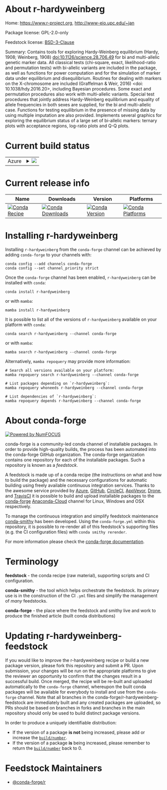 About r-hardyweinberg
=====================

Home: https://www.r-project.org, http://www-eio.upc.edu/~jan

Package license: GPL-2.0-only

Feedstock license: [BSD-3-Clause](https://github.com/conda-forge/r-hardyweinberg-feedstock/blob/main/LICENSE.txt)

Summary: Contains tools for exploring Hardy-Weinberg equilibrium (Hardy, 1908;  Weinberg, 1908) <doi:10.1126/science.28.706.49> for bi and multi-allelic genetic marker data. All classical tests (chi-square, exact, likelihood-ratio and permutation tests) with bi-allelic variants are included in the package, as well as functions for power computation and for the simulation of marker data under equilibrium and disequilibrium. Routines for dealing with markers on the X-chromosome are included (Graffelman & Weir, 2016) <doi: 10.1038/hdy.2016.20>, including Bayesian procedures. Some exact and permutation procedures also work with multi-allelic variants. Special test procedures that jointly address Hardy-Weinberg equilibrium and equality of allele frequencies in both sexes are supplied, for the bi and multi-allelic case. Functions for testing equilibrium in the presence of missing data by using multiple imputation are also provided. Implements several graphics for exploring the equilibrium status of a large set of bi-allelic markers: ternary plots with acceptance regions, log-ratio plots and Q-Q plots.

Current build status
====================


<table>
    
  <tr>
    <td>Azure</td>
    <td>
      <details>
        <summary>
          <a href="https://dev.azure.com/conda-forge/feedstock-builds/_build/latest?definitionId=9688&branchName=main">
            <img src="https://dev.azure.com/conda-forge/feedstock-builds/_apis/build/status/r-hardyweinberg-feedstock?branchName=main">
          </a>
        </summary>
        <table>
          <thead><tr><th>Variant</th><th>Status</th></tr></thead>
          <tbody><tr>
              <td>linux_64_r_base4.1</td>
              <td>
                <a href="https://dev.azure.com/conda-forge/feedstock-builds/_build/latest?definitionId=9688&branchName=main">
                  <img src="https://dev.azure.com/conda-forge/feedstock-builds/_apis/build/status/r-hardyweinberg-feedstock?branchName=main&jobName=linux&configuration=linux_64_r_base4.1" alt="variant">
                </a>
              </td>
            </tr><tr>
              <td>linux_64_r_base4.2</td>
              <td>
                <a href="https://dev.azure.com/conda-forge/feedstock-builds/_build/latest?definitionId=9688&branchName=main">
                  <img src="https://dev.azure.com/conda-forge/feedstock-builds/_apis/build/status/r-hardyweinberg-feedstock?branchName=main&jobName=linux&configuration=linux_64_r_base4.2" alt="variant">
                </a>
              </td>
            </tr><tr>
              <td>osx_64_r_base4.1</td>
              <td>
                <a href="https://dev.azure.com/conda-forge/feedstock-builds/_build/latest?definitionId=9688&branchName=main">
                  <img src="https://dev.azure.com/conda-forge/feedstock-builds/_apis/build/status/r-hardyweinberg-feedstock?branchName=main&jobName=osx&configuration=osx_64_r_base4.1" alt="variant">
                </a>
              </td>
            </tr><tr>
              <td>osx_64_r_base4.2</td>
              <td>
                <a href="https://dev.azure.com/conda-forge/feedstock-builds/_build/latest?definitionId=9688&branchName=main">
                  <img src="https://dev.azure.com/conda-forge/feedstock-builds/_apis/build/status/r-hardyweinberg-feedstock?branchName=main&jobName=osx&configuration=osx_64_r_base4.2" alt="variant">
                </a>
              </td>
            </tr><tr>
              <td>win_64</td>
              <td>
                <a href="https://dev.azure.com/conda-forge/feedstock-builds/_build/latest?definitionId=9688&branchName=main">
                  <img src="https://dev.azure.com/conda-forge/feedstock-builds/_apis/build/status/r-hardyweinberg-feedstock?branchName=main&jobName=win&configuration=win_64_" alt="variant">
                </a>
              </td>
            </tr>
          </tbody>
        </table>
      </details>
    </td>
  </tr>
</table>

Current release info
====================

| Name | Downloads | Version | Platforms |
| --- | --- | --- | --- |
| [![Conda Recipe](https://img.shields.io/badge/recipe-r--hardyweinberg-green.svg)](https://anaconda.org/conda-forge/r-hardyweinberg) | [![Conda Downloads](https://img.shields.io/conda/dn/conda-forge/r-hardyweinberg.svg)](https://anaconda.org/conda-forge/r-hardyweinberg) | [![Conda Version](https://img.shields.io/conda/vn/conda-forge/r-hardyweinberg.svg)](https://anaconda.org/conda-forge/r-hardyweinberg) | [![Conda Platforms](https://img.shields.io/conda/pn/conda-forge/r-hardyweinberg.svg)](https://anaconda.org/conda-forge/r-hardyweinberg) |

Installing r-hardyweinberg
==========================

Installing `r-hardyweinberg` from the `conda-forge` channel can be achieved by adding `conda-forge` to your channels with:

```
conda config --add channels conda-forge
conda config --set channel_priority strict
```

Once the `conda-forge` channel has been enabled, `r-hardyweinberg` can be installed with `conda`:

```
conda install r-hardyweinberg
```

or with `mamba`:

```
mamba install r-hardyweinberg
```

It is possible to list all of the versions of `r-hardyweinberg` available on your platform with `conda`:

```
conda search r-hardyweinberg --channel conda-forge
```

or with `mamba`:

```
mamba search r-hardyweinberg --channel conda-forge
```

Alternatively, `mamba repoquery` may provide more information:

```
# Search all versions available on your platform:
mamba repoquery search r-hardyweinberg --channel conda-forge

# List packages depending on `r-hardyweinberg`:
mamba repoquery whoneeds r-hardyweinberg --channel conda-forge

# List dependencies of `r-hardyweinberg`:
mamba repoquery depends r-hardyweinberg --channel conda-forge
```


About conda-forge
=================

[![Powered by
NumFOCUS](https://img.shields.io/badge/powered%20by-NumFOCUS-orange.svg?style=flat&colorA=E1523D&colorB=007D8A)](https://numfocus.org)

conda-forge is a community-led conda channel of installable packages.
In order to provide high-quality builds, the process has been automated into the
conda-forge GitHub organization. The conda-forge organization contains one repository
for each of the installable packages. Such a repository is known as a *feedstock*.

A feedstock is made up of a conda recipe (the instructions on what and how to build
the package) and the necessary configurations for automatic building using freely
available continuous integration services. Thanks to the awesome service provided by
[Azure](https://azure.microsoft.com/en-us/services/devops/), [GitHub](https://github.com/),
[CircleCI](https://circleci.com/), [AppVeyor](https://www.appveyor.com/),
[Drone](https://cloud.drone.io/welcome), and [TravisCI](https://travis-ci.com/)
it is possible to build and upload installable packages to the
[conda-forge](https://anaconda.org/conda-forge) [Anaconda-Cloud](https://anaconda.org/)
channel for Linux, Windows and OSX respectively.

To manage the continuous integration and simplify feedstock maintenance
[conda-smithy](https://github.com/conda-forge/conda-smithy) has been developed.
Using the ``conda-forge.yml`` within this repository, it is possible to re-render all of
this feedstock's supporting files (e.g. the CI configuration files) with ``conda smithy rerender``.

For more information please check the [conda-forge documentation](https://conda-forge.org/docs/).

Terminology
===========

**feedstock** - the conda recipe (raw material), supporting scripts and CI configuration.

**conda-smithy** - the tool which helps orchestrate the feedstock.
                   Its primary use is in the construction of the CI ``.yml`` files
                   and simplify the management of *many* feedstocks.

**conda-forge** - the place where the feedstock and smithy live and work to
                  produce the finished article (built conda distributions)


Updating r-hardyweinberg-feedstock
==================================

If you would like to improve the r-hardyweinberg recipe or build a new
package version, please fork this repository and submit a PR. Upon submission,
your changes will be run on the appropriate platforms to give the reviewer an
opportunity to confirm that the changes result in a successful build. Once
merged, the recipe will be re-built and uploaded automatically to the
`conda-forge` channel, whereupon the built conda packages will be available for
everybody to install and use from the `conda-forge` channel.
Note that all branches in the conda-forge/r-hardyweinberg-feedstock are
immediately built and any created packages are uploaded, so PRs should be based
on branches in forks and branches in the main repository should only be used to
build distinct package versions.

In order to produce a uniquely identifiable distribution:
 * If the version of a package **is not** being increased, please add or increase
   the [``build/number``](https://docs.conda.io/projects/conda-build/en/latest/resources/define-metadata.html#build-number-and-string).
 * If the version of a package **is** being increased, please remember to return
   the [``build/number``](https://docs.conda.io/projects/conda-build/en/latest/resources/define-metadata.html#build-number-and-string)
   back to 0.

Feedstock Maintainers
=====================

* [@conda-forge/r](https://github.com/conda-forge/r/)

